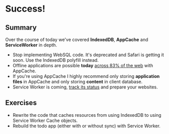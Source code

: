 # Success!

## Summary

Over the course of today we've covered **IndexedDB**, **AppCache** and **ServiceWorker** in depth.

- Stop implementing WebSQL code.  It's deprecated and Safari is getting it soon.  Use the IndexedDB polyfill instead.
- Offline applications are possible **today** [across 83% of the web](http://caniuse.com/#search=appcache) with AppCache.
- If you're using AppCache I highly recommend only storing **application files** in AppCache and only storing **content** in client database.
- Service Worker is coming, [track its status](https://github.com/jakearchibald/isserviceworkerready) and prepare your websites.

## Exercises

- Rewrite the code that caches resources from using IndexedDB to using Service Worker Cache objects.
- Rebuild the todo app (either with or without sync) with Service Worker.
